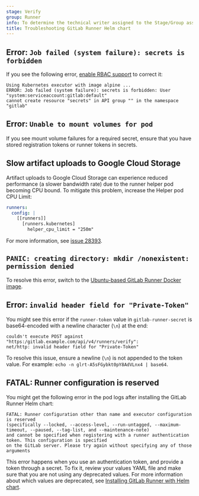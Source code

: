 ```yaml
---
stage: Verify
group: Runner
info: To determine the technical writer assigned to the Stage/Group associated with this page, see https://handbook.gitlab.com/handbook/product/ux/technical-writing/#assignments
title: Troubleshooting GitLab Runner Helm chart
---
```


## Error: `Job failed (system failure): secrets is forbidden`

If you see the following error, [enable RBAC support](kubernetes_helm_chart_configuration.md#enable-rbac-support) to correct it:

```plaintext
Using Kubernetes executor with image alpine ...
ERROR: Job failed (system failure): secrets is forbidden: User "system:serviceaccount:gitlab:default"
cannot create resource "secrets" in API group "" in the namespace "gitlab"
```

## Error: `Unable to mount volumes for pod`

If you see mount volume failures for a required secret, ensure that you have
stored registration tokens or runner tokens in secrets.

## Slow artifact uploads to Google Cloud Storage

Artifact uploads to Google Cloud Storage can experience reduced performance (a slower bandwidth rate)
due to the runner helper pod becoming CPU bound. To mitigate this problem, increase the Helper pod CPU Limit:

```yaml
runners:
  config: |
    [[runners]]
      [runners.kubernetes]
        helper_cpu_limit = "250m"
```

For more information, see [issue 28393](https://gitlab.com/gitlab-org/gitlab-runner/-/issues/28393#note_722733798).

## `PANIC: creating directory: mkdir /nonexistent: permission denied`

To resolve this error, switch to the
[Ubuntu-based GitLab Runner Docker image](kubernetes_helm_chart_configuration.md#switch-to-the-ubuntu-based-gitlab-runner-docker-image).

## Error: `invalid header field for "Private-Token"`

You might see this error if the `runner-token` value in `gitlab-runner-secret`
is base64-encoded with a newline character (`\n`) at the end:

```plaintext
couldn't execute POST against "https:/gitlab.example.com/api/v4/runners/verify":
net/http: invalid header field for "Private-Token"
```

To resolve this issue, ensure a newline (`\n`) is not appended to the token value.
For example: `echo -n glrt-A5sFGybkt0pY8AdVLnx4 | base64`.

## FATAL: Runner configuration is reserved

You might get the following error in the pod logs after installing the GitLab Runner Helm chart:

```plaintext
FATAL: Runner configuration other than name and executor configuration is reserved
(specifically --locked, --access-level, --run-untagged, --maximum-timeout, --paused, --tag-list, and --maintenance-note)
and cannot be specified when registering with a runner authentication token. This configuration is specified
on the GitLab server. Please try again without specifying any of those arguments
```

This error happens when you use an authentication token, and
provide a token through a secret.
To fix it, review your values YAML file and make sure that you are not using any deprecated values.
For more information about which values are deprecated, see
[Installing GitLab Runner with Helm chart](https://docs.gitlab.com/ci/runners/new_creation_workflow/#installing-gitlab-runner-with-helm-chart).
